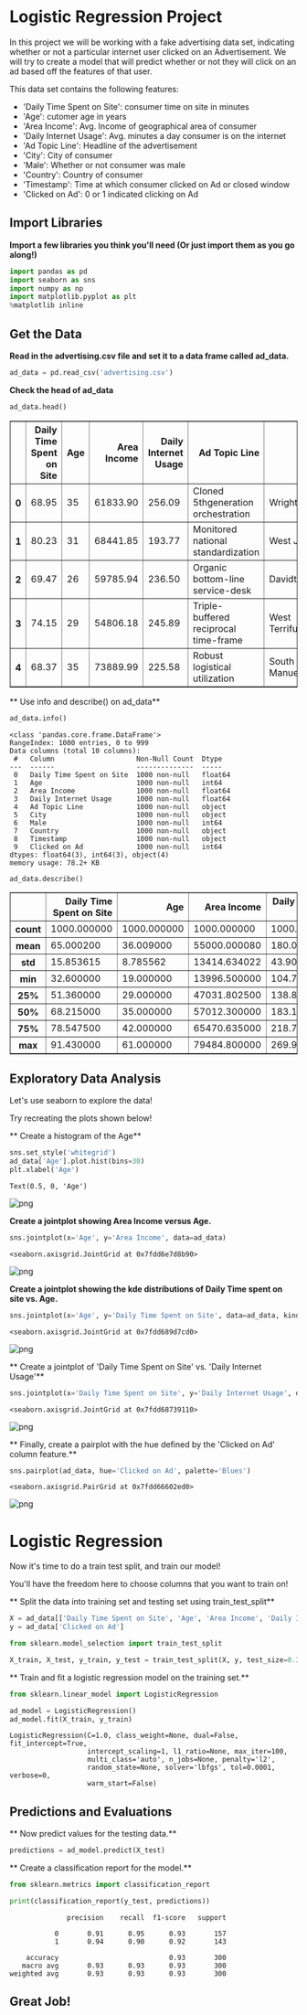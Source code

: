 

# Logistic Regression Project 

In this project we will be working with a fake advertising data set, indicating whether or not a particular internet user clicked on an Advertisement. We will try to create a model that will predict whether or not they will click on an ad based off the features of that user.

This data set contains the following features:

* 'Daily Time Spent on Site': consumer time on site in minutes
* 'Age': cutomer age in years
* 'Area Income': Avg. Income of geographical area of consumer
* 'Daily Internet Usage': Avg. minutes a day consumer is on the internet
* 'Ad Topic Line': Headline of the advertisement
* 'City': City of consumer
* 'Male': Whether or not consumer was male
* 'Country': Country of consumer
* 'Timestamp': Time at which consumer clicked on Ad or closed window
* 'Clicked on Ad': 0 or 1 indicated clicking on Ad

## Import Libraries

**Import a few libraries you think you'll need (Or just import them as you go along!)**


```python
import pandas as pd
import seaborn as sns
import numpy as np
import matplotlib.pyplot as plt
%matplotlib inline
```

## Get the Data
**Read in the advertising.csv file and set it to a data frame called ad_data.**


```python
ad_data = pd.read_csv('advertising.csv')
```

**Check the head of ad_data**


```python
ad_data.head()
```




<div>
<table border="1" class="dataframe">
  <thead>
    <tr style="text-align: right;">
      <th></th>
      <th>Daily Time Spent on Site</th>
      <th>Age</th>
      <th>Area Income</th>
      <th>Daily Internet Usage</th>
      <th>Ad Topic Line</th>
      <th>City</th>
      <th>Male</th>
      <th>Country</th>
      <th>Timestamp</th>
      <th>Clicked on Ad</th>
    </tr>
  </thead>
  <tbody>
    <tr>
      <th>0</th>
      <td>68.95</td>
      <td>35</td>
      <td>61833.90</td>
      <td>256.09</td>
      <td>Cloned 5thgeneration orchestration</td>
      <td>Wrightburgh</td>
      <td>0</td>
      <td>Tunisia</td>
      <td>2016-03-27 00:53:11</td>
      <td>0</td>
    </tr>
    <tr>
      <th>1</th>
      <td>80.23</td>
      <td>31</td>
      <td>68441.85</td>
      <td>193.77</td>
      <td>Monitored national standardization</td>
      <td>West Jodi</td>
      <td>1</td>
      <td>Nauru</td>
      <td>2016-04-04 01:39:02</td>
      <td>0</td>
    </tr>
    <tr>
      <th>2</th>
      <td>69.47</td>
      <td>26</td>
      <td>59785.94</td>
      <td>236.50</td>
      <td>Organic bottom-line service-desk</td>
      <td>Davidton</td>
      <td>0</td>
      <td>San Marino</td>
      <td>2016-03-13 20:35:42</td>
      <td>0</td>
    </tr>
    <tr>
      <th>3</th>
      <td>74.15</td>
      <td>29</td>
      <td>54806.18</td>
      <td>245.89</td>
      <td>Triple-buffered reciprocal time-frame</td>
      <td>West Terrifurt</td>
      <td>1</td>
      <td>Italy</td>
      <td>2016-01-10 02:31:19</td>
      <td>0</td>
    </tr>
    <tr>
      <th>4</th>
      <td>68.37</td>
      <td>35</td>
      <td>73889.99</td>
      <td>225.58</td>
      <td>Robust logistical utilization</td>
      <td>South Manuel</td>
      <td>0</td>
      <td>Iceland</td>
      <td>2016-06-03 03:36:18</td>
      <td>0</td>
    </tr>
  </tbody>
</table>
</div>



** Use info and describe() on ad_data**


```python
ad_data.info()
```

    <class 'pandas.core.frame.DataFrame'>
    RangeIndex: 1000 entries, 0 to 999
    Data columns (total 10 columns):
     #   Column                    Non-Null Count  Dtype  
    ---  ------                    --------------  -----  
     0   Daily Time Spent on Site  1000 non-null   float64
     1   Age                       1000 non-null   int64  
     2   Area Income               1000 non-null   float64
     3   Daily Internet Usage      1000 non-null   float64
     4   Ad Topic Line             1000 non-null   object 
     5   City                      1000 non-null   object 
     6   Male                      1000 non-null   int64  
     7   Country                   1000 non-null   object 
     8   Timestamp                 1000 non-null   object 
     9   Clicked on Ad             1000 non-null   int64  
    dtypes: float64(3), int64(3), object(4)
    memory usage: 78.2+ KB
    


```python
ad_data.describe()
```




<div>
<table border="1" class="dataframe">
  <thead>
    <tr style="text-align: right;">
      <th></th>
      <th>Daily Time Spent on Site</th>
      <th>Age</th>
      <th>Area Income</th>
      <th>Daily Internet Usage</th>
      <th>Male</th>
      <th>Clicked on Ad</th>
    </tr>
  </thead>
  <tbody>
    <tr>
      <th>count</th>
      <td>1000.000000</td>
      <td>1000.000000</td>
      <td>1000.000000</td>
      <td>1000.000000</td>
      <td>1000.000000</td>
      <td>1000.00000</td>
    </tr>
    <tr>
      <th>mean</th>
      <td>65.000200</td>
      <td>36.009000</td>
      <td>55000.000080</td>
      <td>180.000100</td>
      <td>0.481000</td>
      <td>0.50000</td>
    </tr>
    <tr>
      <th>std</th>
      <td>15.853615</td>
      <td>8.785562</td>
      <td>13414.634022</td>
      <td>43.902339</td>
      <td>0.499889</td>
      <td>0.50025</td>
    </tr>
    <tr>
      <th>min</th>
      <td>32.600000</td>
      <td>19.000000</td>
      <td>13996.500000</td>
      <td>104.780000</td>
      <td>0.000000</td>
      <td>0.00000</td>
    </tr>
    <tr>
      <th>25%</th>
      <td>51.360000</td>
      <td>29.000000</td>
      <td>47031.802500</td>
      <td>138.830000</td>
      <td>0.000000</td>
      <td>0.00000</td>
    </tr>
    <tr>
      <th>50%</th>
      <td>68.215000</td>
      <td>35.000000</td>
      <td>57012.300000</td>
      <td>183.130000</td>
      <td>0.000000</td>
      <td>0.50000</td>
    </tr>
    <tr>
      <th>75%</th>
      <td>78.547500</td>
      <td>42.000000</td>
      <td>65470.635000</td>
      <td>218.792500</td>
      <td>1.000000</td>
      <td>1.00000</td>
    </tr>
    <tr>
      <th>max</th>
      <td>91.430000</td>
      <td>61.000000</td>
      <td>79484.800000</td>
      <td>269.960000</td>
      <td>1.000000</td>
      <td>1.00000</td>
    </tr>
  </tbody>
</table>
</div>



## Exploratory Data Analysis

Let's use seaborn to explore the data!

Try recreating the plots shown below!

** Create a histogram of the Age**


```python
sns.set_style('whitegrid')
ad_data['Age'].plot.hist(bins=30)
plt.xlabel('Age')
```




    Text(0.5, 0, 'Age')




![png](Logistic_Regression_files/Logistic_Regression_10_1.png)


**Create a jointplot showing Area Income versus Age.**


```python
sns.jointplot(x='Age', y='Area Income', data=ad_data)
```




    <seaborn.axisgrid.JointGrid at 0x7fdd6e7d8b90>




![png](Logistic_Regression_files/Logistic_Regression_12_1.png)


**Create a jointplot showing the kde distributions of Daily Time spent on site vs. Age.**


```python
sns.jointplot(x='Age', y='Daily Time Spent on Site', data=ad_data, kind='kde')
```




    <seaborn.axisgrid.JointGrid at 0x7fdd689d7cd0>




![png](Logistic_Regression_files/Logistic_Regression_14_1.png)


** Create a jointplot of 'Daily Time Spent on Site' vs. 'Daily Internet Usage'**


```python
sns.jointplot(x='Daily Time Spent on Site', y='Daily Internet Usage', data=ad_data, color='blue')
```




    <seaborn.axisgrid.JointGrid at 0x7fdd68739110>




![png](Logistic_Regression_files/Logistic_Regression_16_1.png)


** Finally, create a pairplot with the hue defined by the 'Clicked on Ad' column feature.**


```python
sns.pairplot(ad_data, hue='Clicked on Ad', palette='Blues')
```




    <seaborn.axisgrid.PairGrid at 0x7fdd66602ed0>




![png](Logistic_Regression_files/Logistic_Regression_18_1.png)


# Logistic Regression

Now it's time to do a train test split, and train our model!

You'll have the freedom here to choose columns that you want to train on!

** Split the data into training set and testing set using train_test_split**


```python
X = ad_data[['Daily Time Spent on Site', 'Age', 'Area Income', 'Daily Internet Usage', 'Male']]
y = ad_data['Clicked on Ad']
```


```python
from sklearn.model_selection import train_test_split
```


```python
X_train, X_test, y_train, y_test = train_test_split(X, y, test_size=0.3, random_state=101)
```

** Train and fit a logistic regression model on the training set.**


```python
from sklearn.linear_model import LogisticRegression
```


```python
ad_model = LogisticRegression()
ad_model.fit(X_train, y_train)
```




    LogisticRegression(C=1.0, class_weight=None, dual=False, fit_intercept=True,
                       intercept_scaling=1, l1_ratio=None, max_iter=100,
                       multi_class='auto', n_jobs=None, penalty='l2',
                       random_state=None, solver='lbfgs', tol=0.0001, verbose=0,
                       warm_start=False)



## Predictions and Evaluations
** Now predict values for the testing data.**


```python
predictions = ad_model.predict(X_test)
```

** Create a classification report for the model.**


```python
from sklearn.metrics import classification_report
```


```python
print(classification_report(y_test, predictions))
```

                  precision    recall  f1-score   support
    
               0       0.91      0.95      0.93       157
               1       0.94      0.90      0.92       143
    
        accuracy                           0.93       300
       macro avg       0.93      0.93      0.93       300
    weighted avg       0.93      0.93      0.93       300
    
    

## Great Job!
